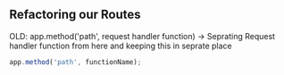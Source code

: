 ## Refactoring our Routes

OLD: app.method('path', request handler function) -> Seprating Request handler function from here and keeping this in seprate place

```javascript
app.method('path', functionName);
```
